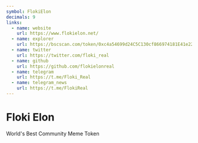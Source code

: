 ```yaml
---
symbol: FlokiElon
decimals: 9
links:
  - name: website
    url: https://www.flokielon.net/
  - name: explorer
    url: https://bscscan.com/token/0xc4a54699d24C5C130cf866974181E41e22bb3b07
  - name: twitter
    url: https://twitter.com/floki_real
  - name: github
    url: https://github.com/flokielonreal
  - name: telegram
    url: https://t.me/Floki_Real
  - name: telegram_news
    url: https://t.me/FlokiReal
---
```


# Floki Elon

World's Best Community Meme Token
